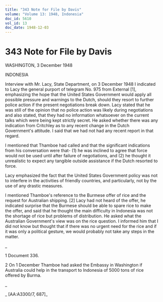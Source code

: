 ```yaml
---
title: "343 Note for File by Davis"
volume: "Volume 13: 1948, Indonesia"
doc_id: 5610
vol_id: 13
doc_date: 1948-12-03
---
```


# 343 Note for File by Davis

WASHINGTON, 3 December 1948

INDONESIA

Interview with Mr. Lacy, State Department, on 3 December 1948 I indicated to Lacy the general purport of telegram No. 975 from External [1], emphasizing the hope that the United States Government would apply all possible pressure and warnings to the Dutch, should they resort to further police action if the present negotiations break down. Lacy stated that he was still of the opinion that no police action was likely during negotiations and also stated, that they had no information whatsoever on the current talks which were being kept strictly secret. He asked whether there was any indication from Critchley as to any recent change in the Dutch Government's attitude. I said that we had not had any recent report in that regard.

I mentioned that Thamboe had called and that the significant indications from his conversation were that- (1) he was inclined to agree that force would not be used until after failure of negotiations, and (2) he thought it unrealistic to expect any tangible outside assistance if the Dutch resorted to force.

Lacy emphasized the fact that the United States Government policy was not to interfere in the activities of friendly countries, and particularly, not by the use of any drastic measures.

I mentioned Thamboe's reference to the Burmese offer of rice and the request for Australian shipping. [2] Lacy had not heard of the offer, he indicated surprise that the Burmese should be able to spare rice to make the offer, and said that he thought the main difficulty in Indonesia was not the shortage of rice but problems of distribution. He asked what the Australian Government's view was on the rice question. I informed him that I did not know but thought that if there was no urgent need for the rice and if it was only a political gesture, we would probably not take any steps in the matter.

_

1 Document 336.

2 On 1 December Thamboe had asked the Embassy in Washington if Australia could help in the transport to Indonesia of 5000 tons of rice offered by Burma.

_

_ [AA:A3300/7, 687]_
